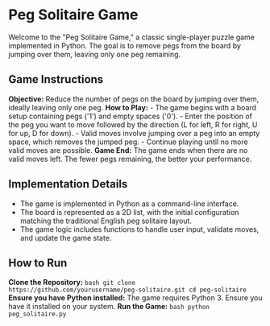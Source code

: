 # Peg Solitaire Game

Welcome to the "Peg Solitaire Game," a classic single-player puzzle game implemented in Python. The goal is to remove pegs from the board by jumping over them, leaving only one peg remaining.

## Game Instructions
**Objective:** Reduce the number of pegs on the board by jumping over them, ideally leaving only one peg.
**How to Play:**
    - The game begins with a board setup containing pegs ('1') and empty spaces ('0').
    - Enter the position of the peg you want to move followed by the direction (L for left, R for right, U for up, D for down).
    - Valid moves involve jumping over a peg into an empty space, which removes the jumped peg.
    - Continue playing until no more valid moves are possible.
**Game End:** The game ends when there are no valid moves left. The fewer pegs remaining, the better your performance.


## Implementation Details
- The game is implemented in Python as a command-line interface.
- The board is represented as a 2D list, with the initial configuration matching the traditional English peg solitaire layout.
- The game logic includes functions to handle user input, validate moves, and update the game state.


## How to Run
**Clone the Repository:**
    ```bash
    git clone https://github.com/yourusername/peg-solitaire.git
    cd peg-solitaire
    ```
**Ensure you have Python installed:** The game requires Python 3. Ensure you have it installed on your system.
**Run the Game:**
    ```bash
    python peg_solitaire.py
    ```
